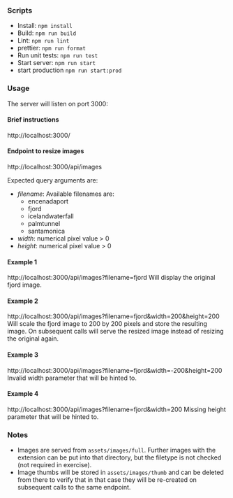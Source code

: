 ### Scripts
- Install: ```npm install```
- Build: ```npm run build```
- Lint: ```npm run lint```
- prettier: ```npm run format```
- Run unit tests: ```npm run test```
- Start server: ```npm run start```
- start production ```npm run start:prod```

### Usage
The server will listen on port 3000:

#### Brief instructions
http://localhost:3000/

#### Endpoint to resize images
http://localhost:3000/api/images

Expected query arguments are:
- _filename_: Available filenames are:
  - encenadaport
  - fjord
  - icelandwaterfall
  - palmtunnel
  - santamonica
- _width_: numerical pixel value > 0
- _height_: numerical pixel value > 0


#### Example 1
http://localhost:3000/api/images?filename=fjord
Will display the original fjord image.

#### Example 2
http://localhost:3000/api/images?filename=fjord&width=200&height=200
Will scale the fjord image to 200 by 200 pixels and store the resulting image.
On subsequent calls will serve the resized image instead of resizing the
original again.

#### Example 3
http://localhost:3000/api/images?filename=fjord&width=-200&height=200
Invalid width parameter that will be hinted to.

#### Example 4
http://localhost:3000/api/images?filename=fjord&width=200
Missing height parameter that will be hinted to.

### Notes
- Images are served from `assets/images/full`. Further images with the extension
  can be put into that directory, but the filetype is not checked
  (not required in exercise).
- Image thumbs will be stored in `assets/images/thumb` and can be deleted from
  there to verify that in that case they will be re-created on subsequent calls
  to the same endpoint.
